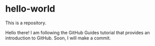 # hello-world
This is a repository.

Hello there!
I am following the GitHub Guides tutorial that provides an introduction to GitHub. Soon, I will make a commit.
